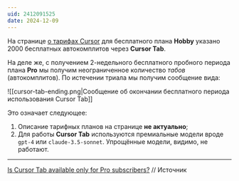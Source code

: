```yaml
---
uid: 2412091525
date: 2024-12-09
---
```


На странице [о тарифах Cursor](https://www.cursor.com/pricing) для бесплатного плана **Hobby** указано 2000 бесплатных автокомплитов через **Cursor Tab**.

На деле же, с получением 2-недельного бесплатного пробного периода плана **Pro** мы получим неограниченное количество *табов* (автокомплитов). По истечении триала мы получим сообщение вида:

![[cursor-tab-ending.png|Сообщение об окончании бесплатного периода использования Cursor Tab]]

Это означает следующее:

1. Описание тарифных планов на странице **не актуально**;
2. Для работы **Cursor Tab** используются премиальные модели вроде `gpt-4` или `claude-3.5-sonnet`. Упрощённые модели, видимо, не работают.

---

[Is Cursor Tab available only for Pro subscribers?](https://forum.cursor.com/t/is-cursor-tab-available-only-for-pro-subscribers/14333/6) // Источник
